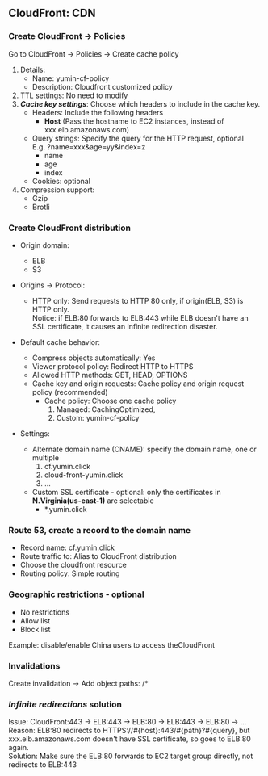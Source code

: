 ## CloudFront: CDN

### Create CloudFront -> Policies

Go to CloudFront -> Policies -> Create cache policy

1. Details:
    + Name: yumin-cf-policy
    + Description: Cloudfront customized policy
2. TTL settings: No need to modify
3. ***Cache key settings***: Choose which headers to include in the cache key.
    + Headers: Include the following headers
        - **Host** (Pass the hostname to EC2 instances, instead of xxx.elb.amazonaws.com)
    + Query strings: Specify the query for the HTTP request, optional<br>E.g. ?name=xxx&age=yy&index=z
        - name
        - age
        - index
    + Cookies: optional
4. Compression support:
    + Gzip
    + Brotli

### Create CloudFront distribution

+ Origin domain:
    - ELB
    - S3

+ Origins -> Protocol:
    - HTTP only: Send requests to HTTP 80 only, if origin(ELB, S3) is HTTP only.<br>
      Notice: if ELB:80 forwards to ELB:443 while ELB doesn't have an SSL certificate, it causes an infinite redirection
      disaster.

+ Default cache behavior:
    - Compress objects automatically: Yes
    - Viewer protocol policy: Redirect HTTP to HTTPS
    - Allowed HTTP methods: GET, HEAD, OPTIONS
    - Cache key and origin requests: Cache policy and origin request policy (recommended)
        + Cache policy: Choose one cache policy
            1. Managed: CachingOptimized,
            2. Custom: yumin-cf-policy

+ Settings:
    - Alternate domain name (CNAME): specify the domain name, one or multiple
        1. cf.yumin.click
        2. cloud-front-yumin.click
        3. ...
    - Custom SSL certificate - optional: only the certificates in **N.Virginia(us-east-1)** are selectable
        + *.yumin.click

### Route 53, create a record to the domain name

+ Record name: cf.yumin.click
+ Route traffic to: Alias to CloudFront distribution
+ Choose the cloudfront resource
+ Routing policy: Simple routing

### Geographic restrictions - optional

+ No restrictions
+ Allow list
+ Block list

Example: disable/enable China users to access theCloudFront

### Invalidations

Create invalidation -> Add object paths:  /*

### *Infinite redirections* solution

Issue: CloudFront:443 -> ELB:443 -> ELB:80 -> ELB:443 -> ELB:80 -> ... <br>
Reason: ELB:80 redirects to HTTPS://#{host}:443/#{path}?#{query}, but xxx.elb.amazonaws.com doesn't have SSL
certificate, so goes to ELB:80 again.<br>
Solution: Make sure the ELB:80 forwards to EC2 target group directly, not redirects to ELB:443

                
    
